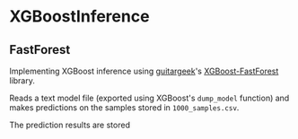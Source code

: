 # XGBoostInference

## FastForest

Implementing XGBoost inference using [guitargeek](https://github.com/guitargeek)'s [XGBoost-FastForest](https://github.com/guitargeek/XGBoost-FastForest) library. 

Reads a text model file (exported using XGBoost's `dump_model` function) and makes predictions on the samples stored in `1000_samples.csv`.

The prediction results are stored
